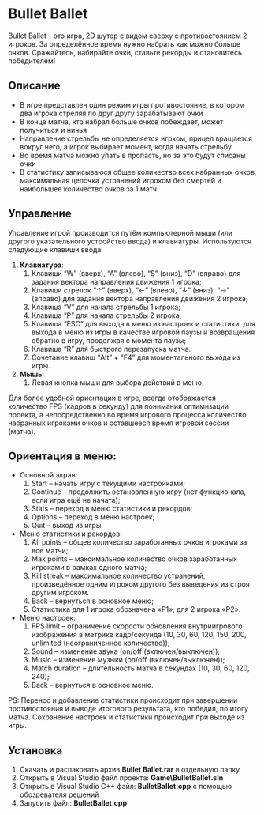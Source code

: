 # Bullet Ballet
Bullet Ballet - это игра, 2D шутер с видом сверху с противостоянием 2 игроков. За определённое время нужно набрать как можно больше очков. Сражайтесь, набирайте очки, ставьте рекорды и становитесь победителем!
## Описание
+ В игре представлен один режим игры противостояние, в котором два игрока стреляя по друг другу зарабатывают очки
+ В конце матча, кто набрал больше очков побеждает, может получиться и ничья
+ Направление стрельбы не определяется игрком, прицел вращается вокруг него, а игрок выбирает момент, когда начать стрельбу
+ Во время матча можно упать в пропасть, но за это будут списаны очки
+ В статистику записываюся общее количество всех набранных очков, максимальная цепочка устранений игроком без смертей и наибольшее количество очков за 1 матч
## Управление
Управление игрой производится путём компьютерной мыши (или другого указательного устройство ввода) и клавиатуры. Используются следующие клавиши ввода:

1. **Клавиатура**:
	1. Клавиши “W” (вверх), “A” (влево), “S” (вниз), “D” (вправо) для задания вектора направления движения 1 игрока;
	2. Клавиши стрелок “↑” (вверх), “←” (влево), “↓” (вниз), “→” (вправо) для задания вектора направления движения 2 игрока;
	3. Клавиша “V” для начала стрельбы 1 игрока;
	4. Клавиша “P” для начала стрельбы 2 игрока;
	5. Клавиша “ESC” для выхода в меню из настроек и статистики, для выхода в меню из игры в качестве игровой паузы и возвращения обратно в игру, продолжая с момента паузы;
	6. Клавиша “R” для быстрого перезапуска матча.
	7. Сочетание клавиш “Alt” + “F4” для моментального выхода из игры.
2. **Мышь**:
	1. Левая кнопка мыши для выбора действий в меню.

Для более удобной ориентации в игре, всегда отображается количество FPS (кадров в секунду) для понимания оптимизации проекта, а непосредственно во время игрового процесса количество набранных игроками очков и оставшееся время игровой сессии (матча).

## Ориентация в меню: 
+ Основной экран:
	1. Start – начать игру с текущими настройками;
	2. Continue – продолжить остановленную игру (нет функционала, если игра ещё не начата);
	3. Stats – переход в меню статистики и рекордов;
	4. Options – переход в меню настроек;
	5. Quit – выход из игры.
+ Меню статистики и рекордов:
	1. All points – общее количество заработанных очков игроками за все матчи;
	2. Max points – максимальное количество очков заработанных игроками в рамках одного матча;
	3. Kill streak – максимальное количество устранений, произведённое одним игроком другого без выведения из строя другим игроком.
	4. Back – вернуться в основное меню;
	5. Статистика для 1 игрока обозначена «P1», для 2 игрока «P2».
+ Меню настроек:
	1. FPS limit – ограничение скорости обновления внутриигрового изображения в метрике кадр/секунда (10, 30, 60, 120, 150, 200, unlimited (неограниченное количество));
	2. Sound – изменение звука (on/off (включен/выключен));
	3. Music – изменение музыки (on/off (включен/выключен));
	4. Match duration – длительность матча в секундах (10, 30, 60, 120, 240);
	5. Back – вернуться в основное меню.

PS: Перенос и добавление статистики происходит при завершении противостояния и выводе итогового результата, кто победил, по итогу матча. Сохранение настроек и статистики происходит при выходе из игры.

## Установка
1. Скачать и распаковать архив **Bullet Ballet.rar** в отдельную папку
2. Открыть в Visual Studio файл проекта: **Game\BulletBallet.sln**
3. Открыть в Visual Studio C++ файл: **BulletBallet.cpp** с помощью обозревателя решений
4. Запусить файл: **BulletBallet.cpp**

